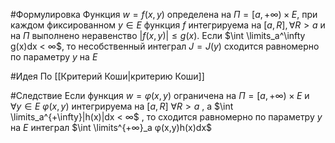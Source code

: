 #Формулировка 
Функция $w = f (x,y)$ определена на $Π =[a, +∞) × E$, при каждом фиксированном $y ∈ E$ функция $f$ интегрируема на $[a,R], ∀R > a$ и на $Π$ выполнено неравенство $|f (x,y)| \leq g(x)$. Если $\int \limits_a^\infty g(x)dx < ∞$, то несобственный интеграл $J = J (y)$ сходится равномерно по параметру $y$ на $E$

#Идея 
По [[Критерий Коши|критерию Коши]]

#Следствие 
Если функция $w = φ(x,y)$ ограничена на $Π = [a, + ∞) × E$ и $∀y ∈ E\ φ(x,y)$ интегрируема на $[a,R]\ ∀R > a$ , а $\int \limits_a^{+\infty}|h(x)|dx < ∞$ , то сходится равномерно по параметру $y$ на $E$ интеграл $\int \limits^{+∞}_a φ(x,y)h(x)dx$ 